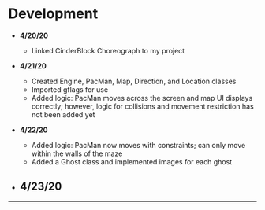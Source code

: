 # Development

- **4/20/20** 
    - Linked CinderBlock Choreograph to my project

- **4/21/20**
    - Created Engine, PacMan, Map, Direction, and Location classes
    - Imported gflags for use
    - Added logic: PacMan moves across the screen and map UI displays correctly;
    however, logic for collisions and movement restriction has not been added yet
    
- **4/22/20**
    - Added logic: PacMan now moves with constraints; can only move
    within the walls of the maze
    - Added a Ghost class and implemented images for each ghost
    
- **4/23/20**
    - 

---
